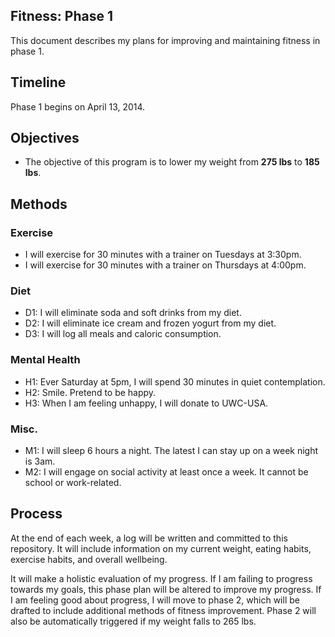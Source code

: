 Fitness: Phase 1
----------------

This document describes my plans for improving and maintaining fitness in phase 1.

## Timeline
Phase 1 begins on April 13, 2014.

## Objectives

 - The objective of this program is to lower my weight from **275 lbs** to **185 lbs**.

## Methods
### Exercise

- I will exercise for 30 minutes with a trainer on Tuesdays at 3:30pm.
- I will exercise for 30 minutes with a trainer on Thursdays at 4:00pm.

### Diet

- D1: I will eliminate soda and soft drinks from my diet.
- D2: I will eliminate ice cream and frozen yogurt from my diet.
- D3: I will log all meals and caloric consumption.

### Mental Health

- H1: Ever Saturday at 5pm, I will spend 30 minutes in quiet contemplation.
- H2: Smile. Pretend to be happy.
- H3: When I am feeling unhappy, I will donate to UWC-USA.

### Misc.

- M1: I will sleep 6 hours a night. The latest I can stay up on a week night is 3am.
- M2: I will engage on social activity at least once a week. It cannot be school or work-related.

## Process
At the end of each week, a log will be written and committed to this repository. It will include information on my current weight, eating habits, exercise habits, and overall wellbeing.

It will make a holistic evaluation of my progress. If I am failing to progress towards my goals, this phase plan will be altered to improve my progress. If I am feeling good about progress, I will move to phase 2, which will be drafted to include additional methods of fitness improvement. Phase 2 will also be automatically triggered if my weight falls to 265 lbs.